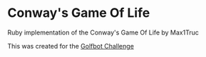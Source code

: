 # Conway's Game Of Life
Ruby implementation of the Conway's Game Of Life by Max1Truc

This was created for the [Golfbot Challenge](https://noopschallenge.com/challenges/golfbot)
